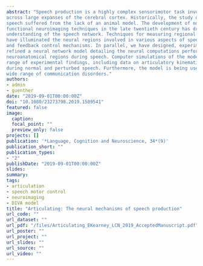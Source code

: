 ```yaml
---
abstract: "Speech production is a highly complex sensorimotor task involving tightly coordinated processing
across large expanses of the cerebral cortex. Historically, the study of the neural underpinnings of
speech suffered from the lack of an animal model. The development of non-invasive structural and
functional neuroimaging techniques in the late twentieth century has dramatically improved our
understanding of the speech network. Techniques for measuring regional cerebral blood flow
have illuminated the neural regions involved in various aspects of speech, including feedforward
and feedback control mechanisms. In parallel, we have designed, experimentally tested, and
refined a neural network model detailing the neural computations performed by specific
neuroanatomical regions during speech. Computer simulations of the model account for a wide
range of experimental findings, including data on articulatory kinematics and brain activity
during normal and perturbed speech. Furthermore, the model is being used to investigate a
wide range of communication disorders."
authors:
- admin
- guenther
date: "2019-09-01T00:00:00Z"
doi: "10.1080/23273798.2019.1589541"
featured: false
image:
  caption: 
  focal_point: ""
  preview_only: false
projects: []
publication: '*Language, Cognition and Neuroscience, 34*(9)'
publication_short: ""
publication_types:
- "2"
publishDate: "2019-09-01T00:00:00Z"
slides: 
summary:
tags:
- articulation
- speech motor control
- neuroimaging
- DIVA model
title: "Articulating: The neural mechanisms of speech production"
url_code: ""
url_dataset: ""
url_pdf: "/files/Articulating_EKearney_LCN_2019_AcceptedManuscript.pdf"
url_poster: ""
url_project: ""
url_slides: ""
url_source: ""
url_video: ""
---
```

